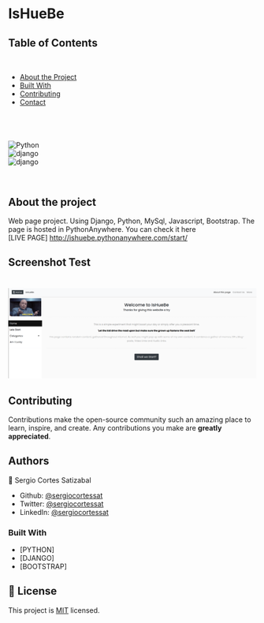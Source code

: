 # IsHueBe


## Table of Contents
  <br />

* [About the Project](#about-the-project)
* [Built With](#built-with)
* [Contributing](#contributing)
* [Contact](#authors)

#
<br />

![Python](https://img.shields.io/badge/Python-3776AB?style=for-the-badge&logo=python&logoColor=white) <br/>
![django](https://img.shields.io/badge/Django-092E20?style=for-the-badge&logo=django&logoColor=white) <br/>
![django](https://img.shields.io/badge/Bootstrap-563D7C?style=for-the-badge&logo=bootstrap&logoColor=white)

<br />

## About the project

Web page project. Using Django, Python, MySql, Javascript, Bootstrap. The page is hosted in PythonAnywhere. You can check it here <br/>
[LIVE PAGE] http://ishuebe.pythonanywhere.com/start/

## Screenshot Test
#
<p align="center">
  <img height="auto" src="Screenshot.png">
</p>

## Contributing

Contributions make the open-source community such an amazing place to learn, inspire, and create. Any contributions you make are **greatly appreciated**.


## Authors

👤 Sergio Cortes Satizabal

- Github: [@sergiocortessat](https://github.com/sergiocortessat)
- Twitter: [@sergiocortessat](https://twitter.com/sergiocortessat)
- LinkedIn: [@sergiocortessat](www.linkedin.com/in/sergio-cortes-satizabal-3b452194)


### Built With

* [PYTHON]
* [DJANGO]
* [BOOTSTRAP]


## 📝 License

This project is [MIT](https://github.com/sergiocortessat/sergiocortessat/blob/main/LICENSE) licensed.


